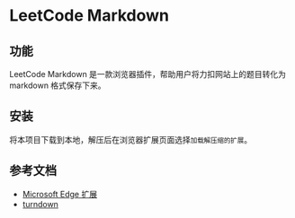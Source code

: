# LeetCode Markdown
## 功能
LeetCode Markdown 是一款浏览器插件，帮助用户将力扣网站上的题目转化为 markdown 格式保存下来。
## 安装
将本项目下载到本地，解压后在浏览器扩展页面选择`加载解压缩的扩展`。
## 参考文档
- [Microsoft Edge 扩展](https://learn.microsoft.com/zh-cn/microsoft-edge/extensions-chromium/)
- [turndown](https://github.com/mixmark-io/turndown)